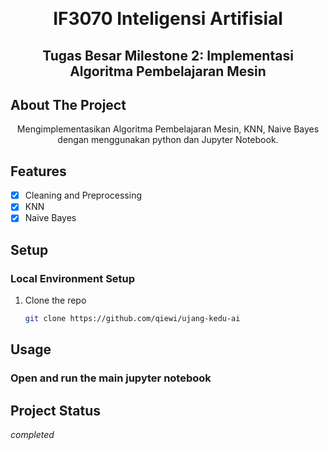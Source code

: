 <a name="readme-top"></a>

<br />
<div align="center">

<h1 align="center">
 IF3070 Inteligensi Artifisial 
</h3>

  <h2 align="center">
    Tugas Besar Milestone 2: Implementasi Algoritma Pembelajaran Mesin
  </h2>
</div>



## About The Project
<p align = "center">
  Mengimplementasikan Algoritma Pembelajaran Mesin, KNN, Naive Bayes dengan menggunakan python dan Jupyter Notebook.
</p>


## Features  
- [x] Cleaning and Preprocessing
- [x] KNN
- [x] Naive Bayes

## Setup

### Local Environment Setup

1. Clone the repo
   ```sh
   git clone https://github.com/qiewi/ujang-kedu-ai
    ```

## Usage  

### Open and run the main jupyter notebook


## Project Status
_completed_
